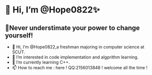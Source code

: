 👋 Hi, I’m @Hope0822✨
===
💞️Never understimate your power to change yourself!
---
- 👋 Hi, I’m @Hope0822,a freshman majoring in computer science at SCUT.
- 👀 I’m interested in code implementation and algprithm learning.
- 🌱 I’m currently learning C++.
- 📫 How to reach me : here ! QQ:2156013848 ! welcome all the time !

<!---
Hope0822/Hope0822 is a ✨ special ✨ repository because its `README.md` (this file) appears on your GitHub profile.
You can click the Preview link to take a look at your changes.
--->
